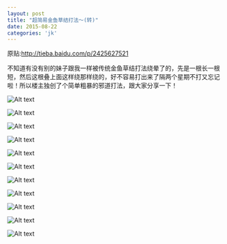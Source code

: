 ```yaml
---
layout: post
title: "超简易金鱼草结打法〜(转)"
date: 2015-08-22
categories: 'jk'
---
```


原贴:<http://tieba.baidu.com/p/2425627521>

不知道有没有别的妹子跟我一样被传统金鱼草结打法绕晕了的，先是一根长一根短，然后这根叠上面这样绕那样绕的，好不容易打出来了隔两个星期不打又忘记啦！所以楼主独创了个简单粗暴的邪道打法，跟大家分享一下！

![Alt text](http://7xl9ad.com1.z0.glb.clouddn.com/post2015-8-22-1.jpg)

![Alt text](http://7xl9ad.com1.z0.glb.clouddn.com/post2015-8-22-2.jpg)

![Alt text](http://7xl9ad.com1.z0.glb.clouddn.com/post2015-8-22-3.jpg)

![Alt text](http://7xl9ad.com1.z0.glb.clouddn.com/post2015-8-22-4.jpg)

![Alt text](http://7xl9ad.com1.z0.glb.clouddn.com/post2015-8-22-5.jpg)

![Alt text](http://7xl9ad.com1.z0.glb.clouddn.com/post2015-8-22-6.jpg)

![Alt text](http://7xl9ad.com1.z0.glb.clouddn.com/post2015-8-22-7.jpg)

![Alt text](http://7xl9ad.com1.z0.glb.clouddn.com/post2015-8-22-8.jpg)

![Alt text](http://7xl9ad.com1.z0.glb.clouddn.com/post2015-8-22-9.jpg)

![Alt text](http://7xl9ad.com1.z0.glb.clouddn.com/post2015-8-22-10.jpg)

![Alt text](http://7xl9ad.com1.z0.glb.clouddn.com/post2015-8-22-11.jpg)
